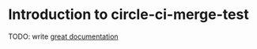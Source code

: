 # Introduction to circle-ci-merge-test

TODO: write [great documentation](http://jacobian.org/writing/great-documentation/what-to-write/)
